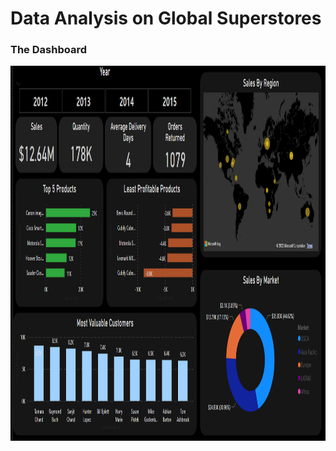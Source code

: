<h1>Data Analysis on Global Superstores</h1> 


<h3>The Dashboard</h3> 
<img src="https://github.com/VirajBhatPrabhu/Data-Analysis-Projects-in-Power-BI/blob/main/Global%20Superstores%20Buisness%20Insights%20(Project1)/Insights%20-%20Power%20BI%20Desktop%2010-10-2022%2007_50_PM%20(2).png" alt="img1" style="width:1100px;height:600px;">
